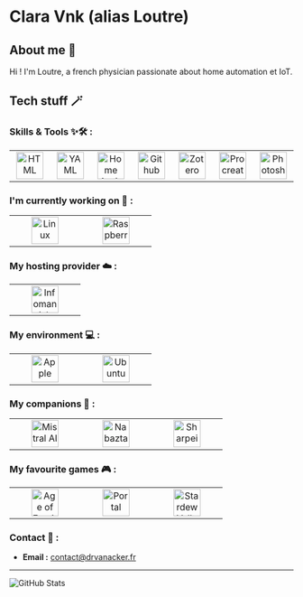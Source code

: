 # Clara Vnk (alias Loutre)

## About me 👀 

Hi ! I'm Loutre, a french physician passionate about home automation et IoT.

## Tech stuff 🪄

### Skills & Tools ✨🛠️ :

 <table>
  <tr border: none;>
   <td align="center" width="110">
      <img src="https://github.com/ClaraVnk/blob/main/images/HTML.png" width="48" height="48" alt="HTML" />
    </td>
    <td align="center" width="110">
        <img src="https://github.com/ClaraVnk/blob/main/images/yaml.png" width="48" height="48" alt="YAML" />
    </td>
    <td align="center" width="110">
        <img src="https://github.com/ClaraVnk/blob/main/images/HA.png" width="48" height="48" alt="Home Assistant" />
    </td>
        <td align="center" width="110">
        <img src="https://github.com/ClaraVnk/blob/main/images/github.png" width="48" height="48" alt="Github" />
    </td>
    <td align="center" width="110">
        <img src="https://github.com/ClaraVnk/blob/main/images/zotero.png" width="48" height="48" alt="Zotero" />
    </td>
    <td align="center" width="110">
        <img src="https://github.com/ClaraVnk/blob/main/images/procreate.png" width="48" height="48" alt="Procreate" />
    </td>
    <td align="center" width="110">
        <img src="https://github.com/ClaraVnk/blob/main/images/photoshop.png" width="48" height="48" alt="Photoshop" />
    </td>
  </tr>
</table>

### I'm currently working on 🚧 :

 <table>
  <tr border: none;>
   <td align="center" width="110">
      <img src="https://github.com/ClaraVnk/blob/main/images/linux.png" width="48" height="48" alt="Linux" />
    </td>
    <td align="center" width="110">
        <img src="https://github.com/ClaraVnk/blob/main/images/rasp.png" width="48" height="48" alt="Raspberry" />
    </td>
  </tr>
</table>

### My hosting provider ☁️ :

 <table>
  <tr border: none;>
   <td align="center" width="110">
      <img src="https://github.com/ClaraVnk/blob/main/images/infomaniak.png" width="48" height="48" alt="Infomaniak" />
    </td>
  </tr>
</table>

### My environment 💻 :

 <table>
  <tr border: none;>
   <td align="center" width="110">
      <img src="https://github.com/ClaraVnk/blob/main/images/apple.png" width="48" height="48" alt="Apple" />
    </td>
    <td align="center" width="110">
        <img src="https://github.com/ClaraVnk/blob/main/images/ubuntu.png" width="48" height="48" alt="Ubuntu" />
    </td>
  </tr>
</table>

### My companions 🛟 :

 <table>
  <tr border: none;>
   <td align="center" width="110">
      <img src="https://github.com/ClaraVnk/blob/main/images/mistral-AI.png" width="48" height="48" alt="Mistral AI" />
    </td>
    <td align="center" width="110">
        <img src="https://github.com/ClaraVnk/blob/main/images/nabaztag.png" width="48" height="48" alt="Nabaztag" />
    </td>
    <td align="center" width="110">
        <img src="https://github.com/ClaraVnk/blob/main/images/sharpei.png" width="48" height="48" alt="Sharpei" />
    </td>
  </tr>
</table>

### My favourite games 🎮 :

 <table>
  <tr border: none;>
   <td align="center" width="110">
      <img src="https://github.com/ClaraVnk/blob/main/images/aOe.png" width="48" height="48" alt="Age of Empire" />
    </td>
    <td align="center" width="110">
        <img src="https://github.com/ClaraVnk/blob/main/images/portal.png" width="48" height="48" alt="Portal" />
    </td>
    <td align="center" width="110">
        <img src="https://github.com/ClaraVnk/blob/main/images/stardew-valley.png" width="48" height="48" alt="Stardew Valley" />
    </td>
  </tr>
</table>

### Contact 💌 :

- **Email :** contact@drvanacker.fr

---

![GitHub Stats](https://github-readme-stats.vercel.app/api?username=claravnk&show_icons=true&theme=radical)